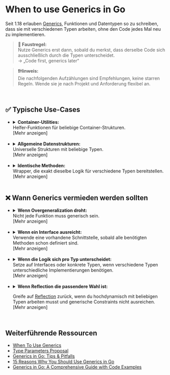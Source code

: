 # When to use Generics in Go

Seit 1.18 erlauben [Generics](https://go.dev/blog/intro-generics), Funktionen und Datentypen so zu schreiben, dass sie mit verschiedenen Typen arbeiten, ohne den Code jedes Mal neu zu implementieren.

>  **🔖 Faustregel:** <br>
> Nutze Generics erst dann, sobald du merkst, dass derselbe Code sich ausschließlich durch die Typen unterscheidet.<br>
-> „Code first, generics later“

> **❗Hinweis:** <br>
> Die nachfolgenden Aufzählungen sind Empfehlungen, keine starren Regeln. Wende sie je nach Projekt und Anforderung flexibel an.

<br>

## ✅ Typische Use-Cases
- 
    <details>
    <summary><strong>Container-Utilities:</strong><br> Helfer-Funktionen für beliebige Container-Strukturen. <br><a>[Mehr anzeigen]</a></summary><br>

    Container-Utilities sind praktische Funktionen, die typische Operationen auf Datenstrukturen wie [Slices](https://go.dev/blog/slices-intro), [Maps](https://go.dev/blog/maps) oder [Channels](https://golangdocs.com/channels-in-golang) vereinfachen. Dazu gehören zum Beispiel das Extrahieren von Keys, Filtern von Elementen oder das Umwandeln von Werten. <br>

    ### **Beispiel: Alle Keys aus einer Maps extrahieren**
    ---  

    In Go gibt es keine eingebaute Funktion, um alle Schlüssel (Keys) einer Map direkt als Slice zu bekommen. Maps in Go sind assoziative Datenstrukturen, die Schlüssel (Keys) auf Werte (Values) abbilden. <br> <br>

    **Ohne Generics:**
    ```go
    // Ziel: Aus Maps beliebiger Typen sollen die Keys extrahiert werden.
    // Ohne Generics: Für JEDE Map-Kombination muss eine eigene Funktion geschrieben werden.
    // Das führt zu Copy&Paste und doppeltem Code, sobald mehrere Map-Typen verwendet werden.

    personAgeMap := map[string]int{
        "Alice": 31,
        "Bob":   29,
    }

    todoMap := map[int]string{
        1: "Einkaufen",
        2: "Gassi gehen",
        3: "Lernen",
    }

    // Funktion für map[string]int
    func GetKeysFromStringIntMap(stringIntMap map[string]int) []string {
        // Erstellt ein Slice für alle Keys (vom Typ string).
        keys := make([]string, 0, len(stringIntMap))
        for key := range stringIntMap {
            keys = append(keys, key)
        }
        return keys
    }

    // Funktion für map[int]string
    func GetKeysFromIntStringMap(intStringMap map[int]string) []int {
        // Gleiches Prinzip, aber diesmal sind die Keys vom Typ int.
        keys := make([]int, 0, len(intStringMap))
        for key := range intStringMap {
            keys = append(keys, key)
        }
        return keys
    }

    // Anwendung:
    personNames := GetKeysFromStringIntMap(personAgeMap)    // -> []string{"Alice", "Bob"}
    todoIDs := GetKeysFromIntStringMap(todoMap)             // -> []int{1, 2, 3}

    // Nachteile: Exakt dieselbe Logik wird mehrfach geschrieben.
    // Lediglich der Typ des Keys unterscheidet sich.

    ```
    <br>

    **Mit Generics:**
    ```go
    // Mit Generics kann diese Logik verallgemeinert werden.
    // Es genügt EINE Funktion für beliebige Map-Key- und Value-Typen.
    // KEY_TYPE: Typ des Keys (muss "comparable" sein, damit er als Key erlaubt ist)
    // VALUE_TYPE: Typ des Values (kann alles sein)

    personAgeMap := map[string]int{
        "Alice": 31,
        "Bob":   29,
    }

    todoMap := map[int]string{
        1: "Einkaufen",
        2: "Gassi gehen",
        3: "Lernen",
    }

    func GetKeysFromMap[KEY_TYPE comparable, VALUE_TYPE any](inputMap map[KEY_TYPE]VALUE_TYPE) []KEY_TYPE {
        // Erstellt ein Slice aller Keys, unabhängig vom Typ.
        keys := make([]KEY_TYPE, 0, len(inputMap))
        for key := range inputMap {
            keys = append(keys, key)
        }
        return keys
    }

    // Anwendung:
    personNames := GetKeysFromMap[string, int](personAgeMap)    // -> []string{"Alice", "Bob"}
    todoIDs := GetKeysFromMap[int, string](todoMap)             // -> []int{1, 2, 3}

    // Vorteil: Kein Code-Duplikat mehr. Typsicherheit bleibt erhalten.
    ```
    </details><br>
- 
    <details>
    <summary><strong>Allgemeine Datenstrukturen:</strong><br> Universelle Strukturen mit  beliebige Typen.<br><a>[Mehr anzeigen]</a></summary><br>
    
    Eigene Datenstrukturen wie Stacks, Queues oder Bäume sind elementare Bausteine vieler Programme. Sie werden für unterschiedliche Typen gebraucht, etwa für Zahlen, Zeichenketten oder eigene Strukturen.

    ### **Beispiel: Werte in einem Stack speichern und abrufen**
    --- 
    Go bringt keine generische Stack-Implementierung mit.
    Ein Stack (LIFO) ist eine Datenstruktur, bei der Elemente immer „oben“ abgelegt und entnommen werden. Typische Methoden sind unter anderem:
    - **Push**: Fügt ein Element oben auf den Stapel hinzu
    - **Pop**: Entfernt und gibt das oberste Element zurück
    - Peek, isEmpty, Size 
    <br> <br>


    **Ohne Generics:**
    ```go
    // Problem: Es wird ein Stack für verschiedene ELEMENT_TYPEn (z.B. int, string) benötigt.
    // Ohne Generics muss für jeden Typ eine eigene Stack-Implementierung existieren.

    // ------- Stack für int-Werte -------
    type IntStack struct {
        elements []int
    }

    func (stack *IntStack) Push(value int) {
        stack.elements = append(stack.elements, value)
    }

    func (stack *IntStack) Pop() int {
        // Entfernt das oberste Element und gibt es zurück.
        if len(stack.elements) == 0 {
            panic("Pop() wurde auf leeren IntStack aufgerufen")
        }
        elementCount := len(stack.elements)
        value := stack.elements[elementCount-1]
        stack.elements = stack.elements[:elementCount-1]
        return value
    }

    // ------- Stack für string-Werte -------
    type StringStack struct {
        elements []string
    }

    func (stack *StringStack) Push(value string) {
        stack.elements = append(stack.elements, value)
    }

    func (stack *StringStack) Pop() string {
        if len(stack.elements) == 0 {
            panic("Pop() wurde auf leeren StringStack aufgerufen")
        }
        elementCount := len(stack.elements)
        value := stack.elements[elementCount-1]
        stack.elements = stack.elements[:elementCount-1]
        return value
    }

    // Anwendung:
    var numberStack IntStack
    numberStack.Push(42)
    numberStack.Pop()

    var wordStack StringStack
    wordStack.Push("Hallo")
    wordStack.Pop()

    // Nachteil: Viel doppelter Code, für jeden Typ muss alles wiederholt werden.
    ```
    <br>

    **Mit Generics:**
    ```go
    // Mit Generics kann ein Stack für beliebige Typen implementiert werden.
    // ELEMENT_TYPE steht für den Typ der Elemente; "any" bedeutet: kann alles sein.
    type Stack[ELEMENT_TYPE any] struct {
        elements []ELEMENT_TYPE
    }

    // Fügt unabhängig vom Typ ein Element oben auf den Stack.
    func (stack *Stack[ELEMENT_TYPE]) Push(value ELEMENT_TYPE) {
        stack.elements = append(stack.elements, value)
    }

    // Entfernt und gibt das oberste Element zurück.
    func (stack *Stack[ELEMENT_TYPE]) Pop() ELEMENT_TYPE {
        if len(stack.elements) == 0 {
            panic("Pop() wurde auf leeren Stack aufgerufen")
        }
        elementCount := len(stack.elements)
        value := stack.elements[elementCount-1]
        stack.elements = stack.elements[:elementCount-1]
        return value
    }

    // Anwendung:
    var intStack Stack[int]
    intStack.Push(42)
    intStack.Pop()

    var stringStack Stack[string]
    stringStack.Push("Hallo")
    stringStack.Pop()

    // Vorteile:
    // - Es wird nur noch eine Datenstruktur benötigt.
    // - Typsicherheit bleibt erhalten.
    // - Intuitive Nutzung: Stack[int], Stack[string], Stack[MeinTyp] usw.
    ```
    </details><br>
- 
    <details>
    <summary><strong>Identische Methoden:</strong><br> Wrapper, die exakt dieselbe Logik für verschiedene Typen bereitstellen.<br><a>[Mehr anzeigen]</a></summary> <br>

    Viele Programme benötigen Funktionen, die unabhängig vom Element-Typ dieselbe Aufgabe erledigen, zum Beispiel das Suchen oder Zählen von Werten in Listen. Ohne Generics muss für jeden Typ eine eigene Funktion geschrieben werden, obwohl die Logik identisch ist.


    ### **Beispiel:** Die Position eines Elements in einer Liste bestimmen
    --- 

    In Go gibt es keine Standardfunktion, die für beliebige Slice-Typen den Index eines gesuchten Elements liefert. Ein häufiger Stolperstein: Der Typ im Slice muss „vergleichbar“ sein. Zusätzlich gibt es in Go keine Exceptions wie in anderen Sprachen. Fehlerfälle (z.B. "Element nicht gefunden") werden stattdessen über Rückgabewerte (`error`) behandelt.<br> <br>

    **Ohne Generics:**
    ```go
    // Ziel: Die Position (Index) eines Elements im Slice soll ermittelt werden.
    // Ohne Generics ist für jeden Typ eine eigene Funktion erforderlich.
    // Go hat keine Exceptions, wenn das Element nicht gefunden wird, wird -1 und ein Fehler zurückgegeben.

    // Methode für int-Slices:
    func GetIndexOfInt(intSlice []int, searchValue int) (int, error) {
        for index, element := range intSlice {
            if element == searchValue {
                return index, nil
            }
        }
        return -1, fmt.Errorf("int %v nicht gefunden", searchValue)
    }

    // Methode für string-Slices:
    func GetIndexOfString(stringSlice []string, searchValue string) (int, error) {
        for index, element := range stringSlice {
            if element == searchValue {
                return index, nil
            }
        }
        return -1, fmt.Errorf("string %q nicht gefunden", searchValue)
    }

    // Anwendung:
    numbers := []int{1, 2, 3}
    words := []string{"foo", "bar"}

    idxNum, errNum := GetIndexOfInt(numbers, 2)          // idxNum == 1, errNum == nil
    idxWord, errWord := GetIndexOfString(words, "baz")   // idxWord == -1, errWord != nil

    // Nachteil: Es entsteht Code-Duplikat für jede Typ-Variante.
    ```
    <br>

    **Mit Generics:**
    ```go
    // Mit Generics kann die Logik für alle vergleichbaren Typen verwendet werden.
    // ELEMENT_TYPE: beliebiger Typ, muss aber "comparable" sein (für ==).
    // Mit Generics kann die Fehlerbehandlung für alle vergleichbaren Typen einheitlich abgebildet werden.

    func GetIndexOfElement[ELEMENT_TYPE comparable](inputSlice []ELEMENT_TYPE, searchValue ELEMENT_TYPE) (int, error) {
        for index, element := range inputSlice {
            if element == searchValue {
                return index, nil
            }
        }
        return -1, errors.New("element not found")
    }

    // Anwendung:
    numbers := []int{1, 2, 3}
    words := []string{"foo", "bar"}

    idxNum, errNum := GetIndexOfElement(numbers, 2)        // idxNum == 1, errNum == nil
    idxWord, errWord := GetIndexOfElement(words, "baz")    // idxWord == -1, errWord != nil

    // Vorteil: Weniger Code, keine Duplikate, maximale Wiederverwendbarkeit.
    // Typsicherheit bleibt, da der Compiler prüft, ob == erlaubt ist.
    ```
    </details><br>

## ❌ Wann Generics vermieden werden sollten 
- 
    <details>
    <summary><strong>Wenn Overgeneralization droht:</strong><br> Nicht jede Funktion muss generisch sein.<br><a>[Mehr anzeigen]</a></summary><br>

    Nicht jede wiederverwendbare Funktion profitiert von Generics. In einigen Fällen sind klassische Interfaces, konkrete Typen oder Reflection die bessere Wahl, um den Code übersichtlich und sicher zu halten.

    ### **Beispiel:** Zeichenketten in Großbuchstaben umwandeln
    --- 
    <br>

    
    **Mit Generics:**
    ```go
    // Diese Funktion wirkt generisch, ist es aber an dieser Stelle nicht sinnvoll.
    // Die Funktion ist eigentlich nur für strings gedacht, verwendet aber Generics.
    // Das führt zu unsicherem Casten und unnötiger Komplexität.

    func ToUpperCaseWithGeneric[SOME_TYPE any](inputValue SOME_TYPE) SOME_TYPE {
        // Castet inputValue zur Laufzeit auf string. Führt zu einer Panic, falls kein string übergeben wird.
        upper := strings.ToUpper(inputValue.(string)) 
        // Castet zurück auf SOME_TYPE. Mehr Overhead, keine echte Typsicherheit.
        return any(upper).(SOME_TYPE)
    }

    // Fazit: Generics bringen hier keinen Nutzen, erhöhen aber das Risiko für Fehler zur Laufzeit.
    ```
    <br>

    **Ohne Generics:**
    ```go
    // Es ist direkt ersichtlich, dass diese Funktion nur für strings vorgesehen ist.
    // Der Compiler prüft den Typ automatisch, Laufzeitfehler werden so verhindert.
    func ToUpperCase(inputString string) string {
        return strings.ToUpper(inputString)
    }
    ```
    </details><br>

- 
    <details>
    <summary><strong>Wenn ein Interface ausreicht:</strong><br> Verwende eine vorhandene Schnittstelle, sobald alle benötigten Methoden schon definiert sind.<br><a>[Mehr anzeigen]</a></summary><br>

    Go bietet [Interface-Types](https://golangdocs.com/interfaces-in-golang) an. Sie erlauben ebenfalls generischen Code zu schreiben. Wenn alle benötigten Methoden über ein Interface abgedeckt werden können (z.B. [fmt.Stringer](https://pkg.go.dev/fmt#Stringer) für alles, was als String darstellbar ist), reicht das Interface völlig aus.

    ### **Beispiel:** Print-Methode für beliebige Typen, die fmt.Stringer implementieren
    --- 

    Interfaces in Go beschreiben Verhalten, nicht Typen. Das Interface fmt.Stringer garantiert, dass String() implementiert ist. <br> <br>
    
    **Mit Generics:**
    ```go
    // In diesem Beispiel werden Generics verwendet, aber gleichzeitig ein Interface als Typ-Constraint gefordert.
    // Dies bringt keinen Vorteil gegenüber der klassischen Interface-Schreibweise.
    func Print[T fmt.Stringer](v T) {
        fmt.Println(v.String())
    }
    // Der generische Ansatz macht die Signatur nur komplizierter.
    ```
    <br>

    **Ohne Generics:**
    ```go
    // Besser: Das Interface wird direkt als Typ verwendet.
    // Jedes Objekt, das fmt.Stringer implementiert, kann genutzt werden – unabhängig vom konkreten Typ.
    func Print(v fmt.Stringer) {
        fmt.Println(v.String())
    }

    // Klarer, lesbarer und idiomatischer Go-Code.
    ```
    <br>

    </details><br>
- 
    <details>
    <summary><strong>Wenn die Logik sich pro Typ unterscheidet:</strong><br> Setze auf Interfaces oder konkrete Typen, wenn verschiedene Typen unterschiedliche Implementierungen benötigen. <br><a>[Mehr anzeigen]</a></summary><br>

    Wenn jede Typ-Variante ihre ganz eigene Funktionslogik erfordert, führt ein generischer Ansatz unweigerlich zu Type Switches, Type Casts oder Reflection und bricht die Typsicherheit. Hier sind Interfaces und Methoden die idiomatische Lösung in Go.

    ### **Beispiel:** Flächenberechnung für unterschiedliche Geometrie-Typen
    ---
    <br>

    **Mit Generics:**
    ```go
    // Mit Generics können zwar verschiedene Typen akzeptiert werden,
    // allerdings benötigt jede Variante eine eigene Berechnung.
    // Das führt zu Konstrukte wie "type switches" und ist fehleranfällig sowie schwer wartbar.

    type Circle struct{ Radius float64 }
    type Rectangle struct{ Width, Height float64 }

    func CalculateAreaWithGeneric[SHAPE_TYPE any](shape SHAPE_TYPE) float64 {
        switch typedShape := any(shape).(type) {
        case Circle:
            return math.Pi * typedShape.Radius * typedShape.Radius
        case Rectangle:
            return typedShape.Width * typedShape.Height
        default:
            panic("unsupported type")
        }
    }

    // Fazit: Kein echter Nutzen von Generics. Die Logik ist für jeden Typ unterschiedlich.
    // Interfaces sind hier der bessere, idiomatische Go-Weg.
    ```
    <br>
    
    **Ohne Generics:**
    ```go
    // Jeder Typ implementiert die für ihn passende Berechnung selbst.
    type Circle struct{ Radius float64 }
    type Rectangle struct{ Width, Height float64 }

    // Methode für Circle
    func (c Circle) Area() float64 {
        return math.Pi * c.Radius * c.Radius
    }

    // Methode für Rectangle
    func (r Rectangle) Area() float64 {
        return r.Width * r.Height
    }

    // Vorteil: Kein Typ-Switch, kein Reflection, alles klar strukturiert.
    // Neue Geometrie-Typen können einfach Area() implementieren.
    ```
    </details><br>
- 
    <details>
    <summary><strong>Wenn Reflection die passendere Wahl ist:</strong><br> 
    
    Greife auf [Reflection](https://go.dev/blog/laws-of-reflection) zurück, wenn du hochdynamisch mit beliebigen Typen arbeiten musst und generische Constraints nicht ausreichen. <br><a>[Mehr anzeigen]</a></summary><br>
    
    Bei hochdynamischen Aufgaben, für die zur Laufzeit Informationen über beliebige Typen benötigt werden (z.B. Anzahl der Felder in einem Struct), kommt Reflection zum Einsatz.

    ### **Beispiel:** Anzahl der Felder in einem Struct ermitteln
    ---
    <br>
    
    **Mit Generics:**
    ```go
    // Problem: Soll zur Laufzeit z.B. die Anzahl der Felder eines Structs ermittelt werden,
    // helfen Generics nicht weiter –> hier ist Reflection nötig.
    // Die Typsicherheit geht dabei verloren, weil alles zur Laufzeit geschieht.

    func GetNumberOfFieldsInStructWithGeneric[STRUCT_TYPE any](structValue STRUCT_TYPE) int {
        // reflect.TypeOf(structValue) gibt zur Laufzeit Infos zum Typ zurück.
        return reflect.TypeOf(structValue).NumField()
    }

    // Nachteil: Funktioniert nur, wenn structValue wirklich ein Struct ist.
    // Andernfalls tritt zur Laufzeit eine Panic auf.
    ```
    <br>

    **Ohne Generics:**
    ```go
    // Für Reflection wird in Go traditionell interface{} verwendet.
    // Das ist in diesem Fall vollkommen ausreichend und nicht schlechter als die Generics-Variante.
    // Dafür aber ein wenig übersichtlicher
    func GetNumberOfFieldsInStruct(structValue interface{}) int {
        return reflect.TypeOf(structValue).NumField()
    }
    ```
    </details><br>

## Weiterführende Ressourcen 
- [When To Use Generics](https://go.dev/blog/when-generics)  
- [Type Parameters Proposal](https://go.googlesource.com/proposal/+/refs/heads/master/design/43651-type-parameters.md)  
- [Generics in Go: Tips & Pitfalls](https://medium.com/@letsCodeDevelopers/generics-in-go-use-cases-tips-and-pitfalls-e25ec564c9a5)
- [15 Reasons Why You Should Use Generics in Go](https://medium.com/@jamal.kaksouri/15-reasons-why-you-should-use-generics-in-go-39601c3be6e0)
- [Generics in Go: A Comprehensive Guide with Code Examples](https://expertbeacon.com/generics-in-go-a-comprehensive-guide-with-code-examples/)